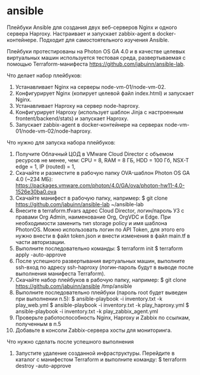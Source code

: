# ansible
Плейбуки Ansible для создания двух веб-серверов Nginx и одного сервера Haproxy.
Настраивает и запускает zabbix-agent в docker-контейнере.
Подходит для самостоятельного изучения Ansible.

Плейбуки протестированы на Photon OS GA 4.0 и в качестве целевых виртуальных машин используется тестовая среда, развертываемая с помощью Terraform-манифеста https://github.com/jabuinn/ansible-lab.

Что делает набор плейбуков:
1. Устанавливает Nginx на серверы node-vm-01/node-vm-02.
2. Конфигурирует Nginx (копирует целевой файл index.html) и запускает Nginx.
3. Устанавливает Haproxy на сервер node-haproxy.
4. Конфигурирует Haproxy (использует шаблон Jinja с настроенным frontent/backend/stats) и запускает Haproxy.
5. Запускает zabbix-agent в docker-контейнере на серверах node-vm-01/node-vm-02/node-haproxy. 

Что нужно для запуска набора плейбуков:
1. Получите Облачный ЦОД в VMware Cloud Director с объемом ресурсов не менее, чем:
   CPU = 8,
   RAM = 8 ГБ,
   HDD = 100 Гб,
   NSX-T edge = 1,
   IP (routed) = 1,
2. Скачайте и разместите в рабочую папку OVA-шаблон Photon OS GA 4.0 (~234 МБ): https://packages.vmware.com/photon/4.0/GA/ova/photon-hw11-4.0-1526e30ba0.ova
3. Скачайте манифест в рабочую папку, например:
   $ git clone https://github.com/jabuinn/ansible-lab ~/ansible-lab
4. Внесите в terraform.tfvars адрес Cloud Director, логин/пароль УЗ с правами Org Admin, наименование Org, OrgVDC и Edge. При необходимости заменить тип storage policy и имя шаблона PhotonOS. Можно использовать логин по API Token, для этого его нужно внести в файл token.json и внести изменения в файл main.tf в части авторизации.
5. Выполните последовательно команды:
   $ terraform init
   $ terraform apply -auto-approve
6. После успешного развертывания виртуальных машин, выполните ssh-вход по адресу ssh-haproxy (логин-пароль будут в выводе после выполнения манифеста Terraform).
7. Скачайте набор плейбуков в рабочую папку, например:
   $ git clone https://github.com/jabuinn/ansible /tmp/ansible
8. Выполните последовательно плейбуки (пароль root будет выведен при выполнении п.5):
   $ ansible-playbook -i inventory.txt -k play_web.yml
   $ ansible-playbook -i inventory.txt -k play_haproxy.yml
   $ ansible-playbook -i inventory.txt -k play_zabbix_agent.yml
9. Проверьте работоспособность Nginx, Haproxy и Zabbix по ссылкам, полученным в п.5
10. Добавьте в консоли Zabbix-сервера хосты для мониторинга.

Что нужно сделать после успешного выполнения
1. Запустите удаление созданной инфраструктуры. Перейдите в каталог с манифестом Terraform и выполните команду:
   $ terraform destroy -auto-approve
